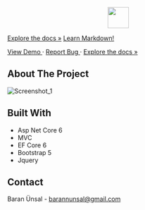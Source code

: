<p align="center">
  <img height="48" width="48" src="https://user-images.githubusercontent.com/96000792/194586367-d43522c7-1ed7-446c-8e65-08ff7c3635bf.png" />
</p>

  [Explore the docs »](https://github.com/BarannUnsal/SedoFurniture) 
<a href="https://www.markdownguide.org" target="_blank" style="text-align:center">Learn Markdown!</a>
  

[View Demo ](https://www.sedomobilya.com/)
 ·  [ Report Bug ](https://github.com/BarannUnsal/SedoFurniture/issues)
 · [Explore the docs »](https://github.com/BarannUnsal/SedoFurniture/issues)


## About The Project

![Screenshot_1](https://user-images.githubusercontent.com/96000792/194583320-e74b191b-782b-45e2-a32a-251ada2b78e3.png)

## Built With
- Asp Net Core 6
- MVC
- EF Core 6
- Bootstrap 5
- Jquery

## Contact
Baran Ünsal - [barannunsal@gmail.com](barannunsal@gmail.com)
